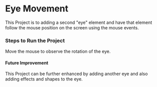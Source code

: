 # Eye Movement 
This Project is to adding a second "eye" element and have that element follow the mouse position on the screen using the mouse events.

### Steps to Run the Project
Move the mouse to observe the rotation of the eye.

#### Future Improvement
This Project can be further enhanced by adding another eye and also adding effects and shapes to the eye.
